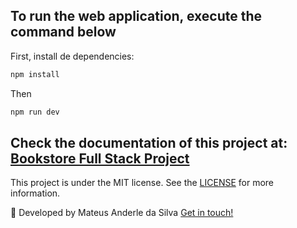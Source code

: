 ## To run the web application, execute the command below

First, install de dependencies:

```bash
npm install
```

Then

```bash
npm run dev
```

## Check the documentation of this project at: [Bookstore Full Stack Project](https://github.com/MateusAnderle/bookstore-full-stack-project)

This project is under the MIT license. See the [LICENSE](https://github.com/MateusAnderle/bookstore-full-stack-project/blob/main/used-bookstore-nextjs/LICENSE) for more information.

:rocket: Developed by Mateus Anderle da Silva [Get in touch!](https://www.linkedin.com/in/mateus-anderle-da-silva/)
